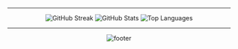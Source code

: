 
</p>

---

<div align="center">

<img src="https://github-readme-streak-stats.herokuapp.com/?user=ddzhan1&theme=radical&hide_border=true" alt="GitHub Streak" />
  
<img src="https://github-readme-stats.vercel.app/api?username=ddzhan1&show_icons=true&theme=radical&hide_border=true" alt="GitHub Stats" />
  
<img src="https://github-readme-stats.vercel.app/api/top-langs/?username=ddzhan1&layout=compact&theme=radical&hide_border=true" alt="Top Languages" />

</div>

---

<div align="center">

<img src="https://capsule-render.vercel.app/api?type=waving&color=gradient&height=120&section=footer" alt="footer"/>

</div>
